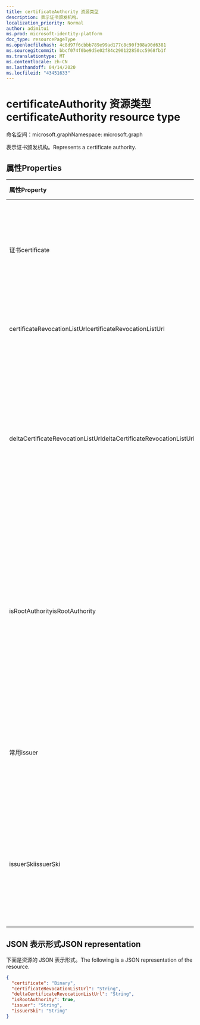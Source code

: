 ```yaml
---
title: certificateAuthority 资源类型
description: 表示证书颁发机构。
localization_priority: Normal
author: adimitui
ms.prod: microsoft-identity-platform
doc_type: resourcePageType
ms.openlocfilehash: 4c8d97f6cbbb789e99ad177c8c90f308a90d6381
ms.sourcegitcommit: bbcf074f0be9d5e02f84c290122850cc5968fb1f
ms.translationtype: MT
ms.contentlocale: zh-CN
ms.lasthandoff: 04/14/2020
ms.locfileid: "43451633"
---
```

# <a name="certificateauthority-resource-type"></a><span data-ttu-id="cea67-103">certificateAuthority 资源类型</span><span class="sxs-lookup"><span data-stu-id="cea67-103">certificateAuthority resource type</span></span>

<span data-ttu-id="cea67-104">命名空间：microsoft.graph</span><span class="sxs-lookup"><span data-stu-id="cea67-104">Namespace: microsoft.graph</span></span>

<span data-ttu-id="cea67-105">表示证书颁发机构。</span><span class="sxs-lookup"><span data-stu-id="cea67-105">Represents a certificate authority.</span></span>

## <a name="properties"></a><span data-ttu-id="cea67-106">属性</span><span class="sxs-lookup"><span data-stu-id="cea67-106">Properties</span></span>

| <span data-ttu-id="cea67-107">属性</span><span class="sxs-lookup"><span data-stu-id="cea67-107">Property</span></span>     | <span data-ttu-id="cea67-108">类型</span><span class="sxs-lookup"><span data-stu-id="cea67-108">Type</span></span>        | <span data-ttu-id="cea67-109">说明</span><span class="sxs-lookup"><span data-stu-id="cea67-109">Description</span></span> |
|:-------------|:------------|:------------|
|<span data-ttu-id="cea67-110">证书</span><span class="sxs-lookup"><span data-stu-id="cea67-110">certificate</span></span>|<span data-ttu-id="cea67-111">Binary</span><span class="sxs-lookup"><span data-stu-id="cea67-111">Binary</span></span>|<span data-ttu-id="cea67-112">必需。</span><span class="sxs-lookup"><span data-stu-id="cea67-112">Required.</span></span> <span data-ttu-id="cea67-113">表示公共证书的 base64 编码字符串。</span><span class="sxs-lookup"><span data-stu-id="cea67-113">The base64 encoded string representing the public certificate.</span></span>|
|<span data-ttu-id="cea67-114">certificateRevocationListUrl</span><span class="sxs-lookup"><span data-stu-id="cea67-114">certificateRevocationListUrl</span></span>|<span data-ttu-id="cea67-115">String</span><span class="sxs-lookup"><span data-stu-id="cea67-115">String</span></span>|<span data-ttu-id="cea67-116">证书吊销列表的 URL。</span><span class="sxs-lookup"><span data-stu-id="cea67-116">The URL of the certificate revocation list.</span></span>|
|<span data-ttu-id="cea67-117">deltaCertificateRevocationListUrl</span><span class="sxs-lookup"><span data-stu-id="cea67-117">deltaCertificateRevocationListUrl</span></span>|<span data-ttu-id="cea67-118">String</span><span class="sxs-lookup"><span data-stu-id="cea67-118">String</span></span>|<span data-ttu-id="cea67-119">该 URL 包含自上次创建完整证书 revocaton 列表以来的所有已吊销证书的列表。</span><span class="sxs-lookup"><span data-stu-id="cea67-119">The URL contains the list of all revoked certificates since the last time a full certificate revocaton list was created.</span></span>|
|<span data-ttu-id="cea67-120">isRootAuthority</span><span class="sxs-lookup"><span data-stu-id="cea67-120">isRootAuthority</span></span>|<span data-ttu-id="cea67-121">Boolean</span><span class="sxs-lookup"><span data-stu-id="cea67-121">Boolean</span></span>|<span data-ttu-id="cea67-122">必需。</span><span class="sxs-lookup"><span data-stu-id="cea67-122">Required.</span></span> <span data-ttu-id="cea67-123">如果受信任的证书是根证书颁发机构，**则为 true** ; 如果受信任的证书是中间颁发机构，则为**false** 。</span><span class="sxs-lookup"><span data-stu-id="cea67-123">**true** if the trusted certificate is a root authority, **false** if the trusted certificate is an intermediate authority.</span></span>|
|<span data-ttu-id="cea67-124">常用</span><span class="sxs-lookup"><span data-stu-id="cea67-124">issuer</span></span>|<span data-ttu-id="cea67-125">String</span><span class="sxs-lookup"><span data-stu-id="cea67-125">String</span></span>|<span data-ttu-id="cea67-126">证书的颁发者，根据**证书**值计算。</span><span class="sxs-lookup"><span data-stu-id="cea67-126">The issuer of the certificate, calculated from the **certificate** value.</span></span> <span data-ttu-id="cea67-127">只读。</span><span class="sxs-lookup"><span data-stu-id="cea67-127">Read-only.</span></span> |
|<span data-ttu-id="cea67-128">issuerSki</span><span class="sxs-lookup"><span data-stu-id="cea67-128">issuerSki</span></span>|<span data-ttu-id="cea67-129">String</span><span class="sxs-lookup"><span data-stu-id="cea67-129">String</span></span>|<span data-ttu-id="cea67-130">证书的主题密钥标识符，由**证书**值计算得出。</span><span class="sxs-lookup"><span data-stu-id="cea67-130">The subject key identifier of the certificate, calculated from the **certificate** value.</span></span> <span data-ttu-id="cea67-131">只读。</span><span class="sxs-lookup"><span data-stu-id="cea67-131">Read-only.</span></span>|

## <a name="json-representation"></a><span data-ttu-id="cea67-132">JSON 表示形式</span><span class="sxs-lookup"><span data-stu-id="cea67-132">JSON representation</span></span>

<span data-ttu-id="cea67-133">下面是资源的 JSON 表示形式。</span><span class="sxs-lookup"><span data-stu-id="cea67-133">The following is a JSON representation of the resource.</span></span>

<!-- {
  "blockType": "resource",
  "optionalProperties": [

  ],
  "@odata.type": "microsoft.graph.certificateAuthority",
  "baseType": null
}-->

```json
{
  "certificate": "Binary",
  "certificateRevocationListUrl": "String",
  "deltaCertificateRevocationListUrl": "String",
  "isRootAuthority": true,
  "issuer": "String",
  "issuerSki": "String"
}
```

<!-- uuid: 16cd6b66-4b1a-43a1-adaf-3a886856ed98
2019-02-04 14:57:30 UTC -->
<!-- {
  "type": "#page.annotation",
  "description": "certificateAuthority resource",
  "keywords": "",
  "section": "documentation",
  "tocPath": ""
}-->